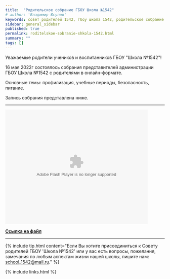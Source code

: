 ```yaml
---
title:  "Родительское собрание ГБОУ Школа №1542"
# author: 'Владимир Юсупов'
keywords: совет родителей 1542, гбоу школа 1542, родительское собрание
sidebar: general_sidebar
published: true
permalink: roditelskoe-sobranie-shkola-1542.html
summary: ""
tags: []
---
```


Уважаемые родители учеников и воспитанников ГБОУ "Школа №1542"!

16 мая 2022г состоялось собрания представителей администрации ГБОУ Школа №1542 с родителями в онлайн-формате.

Основные темы: профилизация, учебные периоды, безопасность, питание.

Запись собрания представлена ниже.

***

<object width="450" height="361"><param name="src" value="http://static.video.yandex.ru/lite/budinfo2010/4z9j5jkici.610/"/><param name="allowFullScreen" value="true"/><param name="scale" value="noscale"/><embed src="https://disk.yandex.ru/i/H4M5WbmqEo23MA" type="application/x-shockwave-flash" width="450" height="361" allowFullScreen="true" scale="noscale"> </embed></object>

[**Ссылка на файл**](https://disk.yandex.ru/i/H4M5WbmqEo23MA)

***

{% include tip.html content="Если Вы хотите присоединиться к Совету родителей ГБОУ 'Школа №1542' или у вас есть вопросы, пожелания, замечания по любым аспектам жизни нашей школы, пишите нам: [school_1542@mail.ru](mailto:school_1542@mail.ru)." %}


{% include links.html %}
